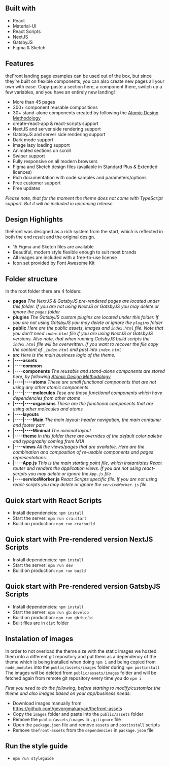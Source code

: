 ## Built with

- React
- Material-UI
- React Scripts
- NextJS
- GatsbyJS
- Figma & Sketch

## Features

theFront landing page examples can be used out of the box, but since they’re built on flexible components, you can also create new pages all your own with ease. Copy-paste a section here, a component there, switch up a few variables, and you have an entirely new landing!

- More than 45 pages
- 300+ component reusable compositions
- 30+ stand-alone components created by following the [Atomic Design Methodology](https://bradfrost.com/blog/post/atomic-web-design/)
- create-react-app & react-scripts support
- NextJS and server side rendering support
- GatsbyJS and server side rendering support
- Dark mode support
- Image lazy loading support
- Animated sections on scroll
- Swiper support
- Fully responsive on all modern browsers
- Figma and Sketch design files (available in Standard Plus & Extended licences)
- Rich documentation with code samples and parameters/options
- Free customer support
- Free updates

*Please note, that for the moment the theme does not come with TypeScript support. But it will be included in upcoming release*

## Design Highlights

theFront was designed as a rich system from the start, which is reflected in both the end result and the original design.

- 15 Figma and Sketch files are available
- Beautiful, modern style flexible enough to suit most brands
- All images are included with a free-to-use license
- Icon set provided by Font Awesome Kit

## Folder structure

In the root folder there are 4 folders:
- **pages** *The NextJS & GatsbyJS pre-rendered pages are located under this folder. If you are not using NextJS or GatsbyJS you may delete or ignore the `pages` folder*
- **plugins** *The GatsbyJS custom plugins are located under this folder. If you are not using GatsbyJS you may delete or ignore the `plugins` folder*
- **public** *Here are the public assets, images and `index.html` file. Note that you don't need `index.html` file if you are using NextJS or GatsbyJS versions. Also note, that when running GatsbyJS build scripts the `index.html` file will be overwritten. If you want to recover the file copy the content of `_index.html` and past into `index.html`*
- **src** *Here is the main business logic of the theme.*
- **|----assets**
- **|----common**
- **|----components** *The reusable and stand-alone components are stored here, by following [Atomic Design Methodology](https://bradfrost.com/blog/post/atomic-web-design/)*
- **|----|----atoms** *These are small functional components that are not using any other atomic components*
- **|----|----molecules** *Tese are those functional components which have dependencies from other atoms*
- **|----|----organisms** *These are the functional components that are using other molecules and atoms*
- **|----layouts**
- **|----|----Main** *The main layout: header navigation, the main container and footer part*
- **|----|----Minimal** *The minimal layout*
- **|----theme** *In this folder there are overrides of the default color palette and typography coming from MUI*
- **|----views** *All the views/pages that are available. Here are the combination and composition of re-usable components and pages representations.*
- **|----App.js** *This is the main starting point file, which instantiates React router and renders the application views. If you are not using react-scripts you may delete or ignore the `App.js` file*
- **|----serviceWorker.js** *React Scripts specific file. If you are not using react-scripts you may delete or ignore the `serviceWorker.js` file*

## Quick start with React Scripts

- Install dependencies: `npm install`
- Start the server: `npm run cra:start`
- Build on production: `npm run cra:build`

## Quick start with Pre-rendered version NextJS Scripts

- Install dependencies: `npm install`
- Start the server: `npm run dev`
- Build on production: `npm run build`

## Quick start with Pre-rendered version GatsbyJS Scripts

- Install dependencies: `npm install`
- Start the server: `npm run gb:develop`
- Build on production: `npm run gb:build`
- Built files are in `dist` folder

## Instalation of images

In order to not overload the theme size with the static images we hosted them into a different git repository and put them as a dependency of the theme which is being installed when doing `npm i` and being copied from `node_modules` into the `public/assets/images` folder during `npm postinstall`
The images will be deleted from `public/assets/images` folder and will be fetched again from remote git repository every time you do `npm i`

*First you need to do the following, before starting to modify/customize the theme and also images based on your app/business needs:*

- Download images manually from https://github.com/gevorgmakaryan/thefront-assets
- Copy the `images` folder and paste into the `public/assets` folder
- Remove the `public/assets/images` in `.gitignore` file
- Open the `package.json` file and remove `assets` and `postinstall` scripts
- Remove `thefront-assets` from the `dependencies` in `package.json` file

## Run the style guide

- `npm run styleguide`

